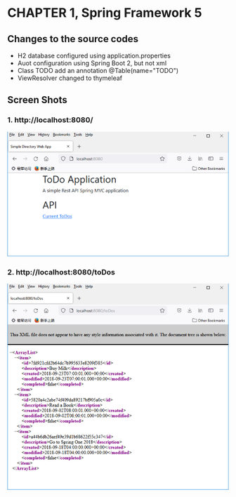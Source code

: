 # CHAPTER 1, Spring Framework 5

## Changes to the source codes
- H2 database configured using application.properties
- Auot configuration using Spring Boot 2, but not xml
- Class TODO add an annotation @Table(name="TODO")
- ViewResolver changed to thymeleaf

## Screen Shots
### 1. http://localhost:8080/
![ ](https://github.com/dev-david-chen/Pro-Spring-Boot-2-Apress-Felipe-Gutierrez-2E/blob/main/Chap01_SpringFramework5/img/index.png)

### 2. http://localhost:8080/toDos
![ ](https://github.com/dev-david-chen/Pro-Spring-Boot-2-Apress-Felipe-Gutierrez-2E/blob/main/Chap01_SpringFramework5/img/todos.png)
